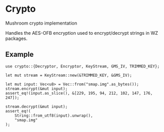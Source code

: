 Crypto
======

Mushroom crypto implementation

Handles the AES-OFB encryption used to encrypt/decrypt strings in WZ packages.

## Example

```
use crypto::{Decryptor, Encryptor, KeyStream, GMS_IV, TRIMMED_KEY};

let mut stream = KeyStream::new(&TRIMMED_KEY, &GMS_IV);

let mut input: Vec<u8> = Vec::from("smap.img".as_bytes());
stream.encrypt(&mut input);
assert_eq!(input.as_slice(), &[229, 195, 94, 212, 102, 147, 176, 247]);

stream.decrypt(&mut input);
assert_eq!(
    String::from_utf8(input).unwrap(),
    "smap.img"
);
```
